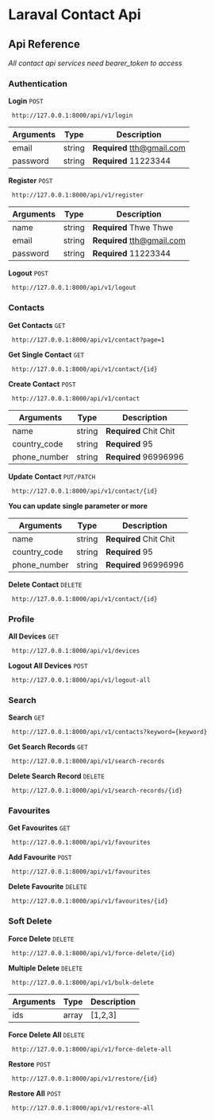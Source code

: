# Laraval Contact Api

## Api Reference
_All contact api services need bearer_token to access_

### Authentication

__Login__ `POST`

```
 http://127.0.0.1:8000/api/v1/login
```

Arguments  |  Type  |  Description
-----------|--------|-------------
email      | string | **Required** tth@gmail.com
password   | string | **Required** 11223344

__Register__ `POST`

```
 http://127.0.0.1:8000/api/v1/register
```

Arguments  |  Type  |  Description
-----------|--------|-------------
name      | string | **Required** Thwe Thwe
email      | string | **Required** tth@gmail.com
password   | string | **Required** 11223344  

  __Logout__ `POST`

```
 http://127.0.0.1:8000/api/v1/logout
```

### Contacts

__Get Contacts__ `GET`

```
 http://127.0.0.1:8000/api/v1/contact?page=1
```

__Get Single Contact__ `GET`

```
 http://127.0.0.1:8000/api/v1/contact/{id}
```

__Create Contact__ `POST`

```
 http://127.0.0.1:8000/api/v1/contact
```

Arguments  |  Type  |  Description
-----------|--------|-------------
name      | string | **Required** Chit Chit
country_code      | string | **Required** 95
phone_number   | string | **Required** 96996996

__Update Contact__ `PUT/PATCH`

```
 http://127.0.0.1:8000/api/v1/contact/{id}
```
__You can update single parameter or more__

Arguments  |  Type  |  Description
-----------|--------|-------------
name      | string | **Required** Chit Chit
country_code      | string | **Required** 95
phone_number   | string | **Required** 96996996

__Delete Contact__ `DELETE`

```
 http://127.0.0.1:8000/api/v1/contact/{id}
```

### Profile

__All Devices__ `GET`

```
 http://127.0.0.1:8000/api/v1/devices
```

__Logout All Devices__ `POST`

```
 http://127.0.0.1:8000/api/v1/logout-all
```
### Search

__Search__ `GET`  

```
 http://127.0.0.1:8000/api/v1/contacts?keyword={keyword}
```
__Get Search Records__ `GET`  

```
 http://127.0.0.1:8000/api/v1/search-records
```
__Delete Search Record__ `DELETE`  

```
 http://127.0.0.1:8000/api/v1/search-records/{id}
```

  ### Favourites

__Get Favourites__ `GET`  

```
 http://127.0.0.1:8000/api/v1/favourites
```
__Add Favourite__ `POST`  

```
 http://127.0.0.1:8000/api/v1/favourites
```
__Delete Favourite__ `DELETE`  

```
 http://127.0.0.1:8000/api/v1/favourites/{id}
```

### Soft Delete  

__Force Delete__ `DELETE`  

```
 http://127.0.0.1:8000/api/v1/force-delete/{id}
```
__Multiple Delete__ `DELETE`  

```
 http://127.0.0.1:8000/api/v1/bulk-delete
```
Arguments  |  Type  |  Description
-----------|--------|-------------
ids      | array | [1,2,3]

__Force Delete All__ `DELETE`  

```
 http://127.0.0.1:8000/api/v1/force-delete-all
```
__Restore__ `POST`  

```
 http://127.0.0.1:8000/api/v1/restore/{id}
```
__Restore All__ `POST`  

```
 http://127.0.0.1:8000/api/v1/restore-all
```
